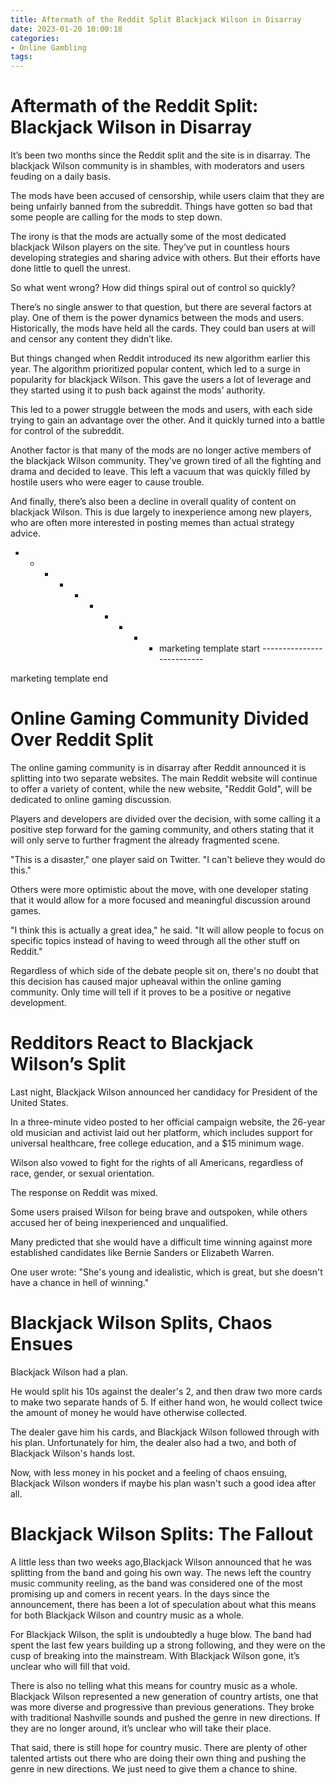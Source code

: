 ```yaml
---
title: Aftermath of the Reddit Split Blackjack Wilson in Disarray
date: 2023-01-20 10:00:18
categories:
- Online Gambling
tags:
---
```



# Aftermath of the Reddit Split: Blackjack Wilson in Disarray

It’s been two months since the Reddit split and the site is in disarray. The blackjack Wilson community is in shambles, with moderators and users feuding on a daily basis.

The mods have been accused of censorship, while users claim that they are being unfairly banned from the subreddit. Things have gotten so bad that some people are calling for the mods to step down.

The irony is that the mods are actually some of the most dedicated blackjack Wilson players on the site. They’ve put in countless hours developing strategies and sharing advice with others. But their efforts have done little to quell the unrest.

So what went wrong? How did things spiral out of control so quickly?

There’s no single answer to that question, but there are several factors at play. One of them is the power dynamics between the mods and users. Historically, the mods have held all the cards. They could ban users at will and censor any content they didn’t like.

But things changed when Reddit introduced its new algorithm earlier this year. The algorithm prioritized popular content, which led to a surge in popularity for blackjack Wilson. This gave the users a lot of leverage and they started using it to push back against the mods’ authority.

This led to a power struggle between the mods and users, with each side trying to gain an advantage over the other. And it quickly turned into a battle for control of the subreddit.

Another factor is that many of the mods are no longer active members of the blackjack Wilson community. They’ve grown tired of all the fighting and drama and decided to leave. This left a vacuum that was quickly filled by hostile users who were eager to cause trouble.

And finally, there’s also been a decline in overall quality of content on blackjack Wilson. This is due largely to inexperience among new players, who are often more interested in posting memes than actual strategy advice.
- - - - - - - - - - marketing template start --------------------------





marketing template end

# Online Gaming Community Divided Over Reddit Split

The online gaming community is in disarray after Reddit announced it is splitting into two separate websites. The main Reddit website will continue to offer a variety of content, while the new website, "Reddit Gold", will be dedicated to online gaming discussion.

Players and developers are divided over the decision, with some calling it a positive step forward for the gaming community, and others stating that it will only serve to further fragment the already fragmented scene.

"This is a disaster," one player said on Twitter. "I can't believe they would do this."

Others were more optimistic about the move, with one developer stating that it would allow for a more focused and meaningful discussion around games.

"I think this is actually a great idea," he said. "It will allow people to focus on specific topics instead of having to weed through all the other stuff on Reddit."

Regardless of which side of the debate people sit on, there's no doubt that this decision has caused major upheaval within the online gaming community. Only time will tell if it proves to be a positive or negative development.

# Redditors React to Blackjack Wilson’s Split

Last night, Blackjack Wilson announced her candidacy for President of the United States.

In a three-minute video posted to her official campaign website, the 26-year old musician and activist laid out her platform, which includes support for universal healthcare, free college education, and a $15 minimum wage.

Wilson also vowed to fight for the rights of all Americans, regardless of race, gender, or sexual orientation.

The response on Reddit was mixed.

Some users praised Wilson for being brave and outspoken, while others accused her of being inexperienced and unqualified.

Many predicted that she would have a difficult time winning against more established candidates like Bernie Sanders or Elizabeth Warren.

One user wrote: "She's young and idealistic, which is great, but she doesn't have a chance in hell of winning."

# Blackjack Wilson Splits, Chaos Ensues

Blackjack Wilson had a plan.

He would split his 10s against the dealer's 2, and then draw two more cards to make two separate hands of 5. If either hand won, he would collect twice the amount of money he would have otherwise collected.

The dealer gave him his cards, and Blackjack Wilson followed through with his plan. Unfortunately for him, the dealer also had a two, and both of Blackjack Wilson's hands lost.

Now, with less money in his pocket and a feeling of chaos ensuing, Blackjack Wilson wonders if maybe his plan wasn't such a good idea after all.

# Blackjack Wilson Splits: The Fallout

A little less than two weeks ago,Blackjack Wilson announced that he was splitting from the band and going his own way. The news left the country music community reeling, as the band was considered one of the most promising up and comers in recent years. In the days since the announcement, there has been a lot of speculation about what this means for both Blackjack Wilson and country music as a whole.

For Blackjack Wilson, the split is undoubtedly a huge blow. The band had spent the last few years building up a strong following, and they were on the cusp of breaking into the mainstream. With Blackjack Wilson gone, it’s unclear who will fill that void.

There is also no telling what this means for country music as a whole. Blackjack Wilson represented a new generation of country artists, one that was more diverse and progressive than previous generations. They broke with traditional Nashville sounds and pushed the genre in new directions. If they are no longer around, it’s unclear who will take their place.

That said, there is still hope for country music. There are plenty of other talented artists out there who are doing their own thing and pushing the genre in new directions. We just need to give them a chance to shine.